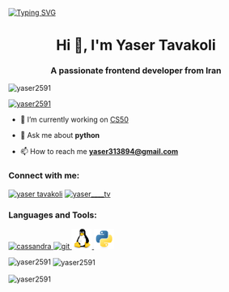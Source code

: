 [![Typing SVG](https://readme-typing-svg.demolab.com?font=Fira+Code&pause=1000&random=false&width=435&lines=Im+Yaser+Tavakoli+;I+am+Python+developer+and+programmer;Training+to+get+better+at+python)](https://git.io/typing-svg)
<h1 align="center">Hi 👋, I'm Yaser Tavakoli</h1>
<h3 align="center">A passionate frontend developer from Iran</h3>

<p align="left"> <img src="https://komarev.com/ghpvc/?username=yaser2591&label=Profile%20views&color=0e75b6&style=flat" alt="yaser2591" /> </p>

<p align="left"> <a href="https://github.com/ryo-ma/github-profile-trophy"><img src="https://github-profile-trophy.vercel.app/?username=yaser2591" alt="yaser2591" /></a> </p>

- 🔭 I’m currently working on [CS50](CS50)

- 💬 Ask me about **python**

- 📫 How to reach me **yaser313894@gmail.com**

<h3 align="left">Connect with me:</h3>
<p align="left">
<a href="https://linkedin.com/in/yaser tavakoli" target="blank"><img align="center" src="https://raw.githubusercontent.com/rahuldkjain/github-profile-readme-generator/master/src/images/icons/Social/linked-in-alt.svg" alt="yaser tavakoli" height="30" width="40" /></a>
<a href="https://instagram.com/yaser____tv" target="blank"><img align="center" src="https://raw.githubusercontent.com/rahuldkjain/github-profile-readme-generator/master/src/images/icons/Social/instagram.svg" alt="yaser____tv" height="30" width="40" /></a>
</p>

<h3 align="left">Languages and Tools:</h3>
<p align="left"> <a href="https://cassandra.apache.org/" target="_blank" rel="noreferrer"> <img src="https://www.vectorlogo.zone/logos/apache_cassandra/apache_cassandra-icon.svg" alt="cassandra" width="40" height="40"/> </a> <a href="https://git-scm.com/" target="_blank" rel="noreferrer"> <img src="https://www.vectorlogo.zone/logos/git-scm/git-scm-icon.svg" alt="git" width="40" height="40"/> </a> <a href="https://www.linux.org/" target="_blank" rel="noreferrer"> <img src="https://raw.githubusercontent.com/devicons/devicon/master/icons/linux/linux-original.svg" alt="linux" width="40" height="40"/> </a> <a href="https://www.python.org" target="_blank" rel="noreferrer"> <img src="https://raw.githubusercontent.com/devicons/devicon/master/icons/python/python-original.svg" alt="python" width="40" height="40"/> </a> </p>

<p><img align="left" src="https://github-readme-stats.vercel.app/api/top-langs?username=yaser2591&show_icons=true&locale=en&layout=compact" alt="yaser2591" /></p>

<p>&nbsp;<img align="center" src="https://github-readme-stats.vercel.app/api?username=yaser2591&show_icons=true&locale=en" alt="yaser2591" /></p>

<p><img align="center" src="https://github-readme-streak-stats.herokuapp.com/?user=yaser2591&" alt="yaser2591" /></p>
